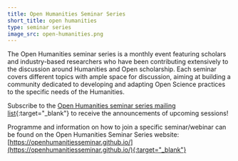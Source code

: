 ```yaml
---
title: Open Humanities Seminar Series
short_title: open humanities
type: seminar series
image_src: open-humanities.png
---
```


The Open Humanities seminar series is a monthly event featuring scholars and industry-based researchers who have been contributing extensively to the discussion around Humanities and Open scholarship. Each seminar covers different topics with ample space for discussion, aiming at building a community dedicated to developing and adapting Open Science practices to the specific needs of the Humanities.

Subscribe to the [Open Humanities seminar series mailing list](https://web.maillist.ox.ac.uk/ox/subscribe/open-humanities){:target="_blank"} to receive the announcements of upcoming sessions!

Programme and information on how to join a specific seminar/webinar can be found on the Open Humanities Seminar Series website:  
[https://openhumanitiesseminar.github.io/](https://openhumanitiesseminar.github.io/){:target="_blank"}
